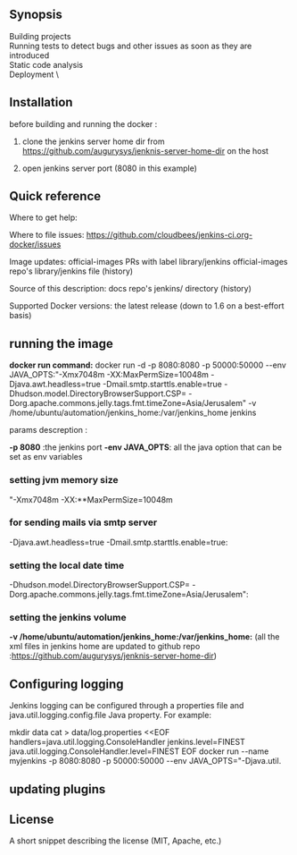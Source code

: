 ## Synopsis

Building projects \
Running tests to detect bugs and other issues as soon as they are introduced \
Static code analysis \
Deployment \


## Installation
 
 before building and running the docker :
 
1. clone the jenkins server home dir from https://github.com/augurysys/jenknis-server-home-dir on the host

2. open jenkins server port (8080 in this example)

## Quick reference
Where to get help:

Where to file issues:
https://github.com/cloudbees/jenkins-ci.org-docker/issues

Image updates:
official-images PRs with label library/jenkins
official-images repo's library/jenkins file (history)

Source of this description:
docs repo's jenkins/ directory (history)

Supported Docker versions:
the latest release (down to 1.6 on a best-effort basis)


## running the image 
 
**docker run command:** docker run -d -p 8080:8080 -p 50000:50000 --env JAVA_OPTS:"-Xmx7048m -XX:MaxPermSize=10048m -Djava.awt.headless=true -Dmail.smtp.starttls.enable=true -Dhudson.model.DirectoryBrowserSupport.CSP= -Dorg.apache.commons.jelly.tags.fmt.timeZone=Asia/Jerusalem" -v /home/ubuntu/automation/jenkins_home:/var/jenkins_home jenkins

params descreption :

 **-p 8080** :the jenkins port 
 **-env JAVA_OPTS**: all the java option that can be set as env variables 
### setting jvm memory size
"-Xmx7048m -XX:**MaxPermSize=10048m
### for sending mails via smtp server 
 -Djava.awt.headless=true -Dmail.smtp.starttls.enable=true:  
### setting the local date time 
-Dhudson.model.DirectoryBrowserSupport.CSP= -Dorg.apache.commons.jelly.tags.fmt.timeZone=Asia/Jerusalem": 
### setting the jenkins volume
 **-v /home/ubuntu/automation/jenkins_home:/var/jenkins_home:**    (all the xml files in jenkins home are updated to github repo :https://github.com/augurysys/jenknis-server-home-dir)


## Configuring logging
Jenkins logging can be configured through a properties file and java.util.logging.config.file Java property. For example:

mkdir data
cat > data/log.properties <<EOF
handlers=java.util.logging.ConsoleHandler
jenkins.level=FINEST
java.util.logging.ConsoleHandler.level=FINEST
EOF
docker run --name myjenkins -p 8080:8080 -p 50000:50000 --env JAVA_OPTS="-Djava.util.


## updating plugins

## License

A short snippet describing the license (MIT, Apache, etc.)












 

 


